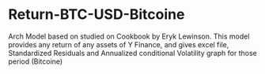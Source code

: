 # Return-BTC-USD-Bitcoine
Arch Model based on studied on Cookbook by Eryk Lewinson. This model provides any return of any assets of Y Finance, and gives excel file, Standardized Residuals and Annualized conditional Volatility graph for those period (Bitcoine)
